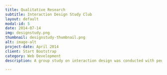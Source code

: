 ```yaml
---
title: Qualitative Research
subtitle: Interaction Design Study Club
layout: default
modal-id: 5
date: 2014-07-14
img: designstudy.png
thumbnail: designstudy-thumbnail.png
alt: image-alt
project-date: April 2014
client: Start Bootstrap
category: Web Development
description: A group study on interaction design was conducted with people from various disciplines such as visual design, industrial design, and communication design. We covered a wide range of topics related to user experience (UX) and interaction design, such as webtoons with virtual reality (VR), marketing with metaverse, interfaces and cultural characteristics, human-animal interaction, and human-artificial intelligence (AI) interaction. Besides, we reviewed related papers and books and studied qualitative research methodologies such as Q methodology and grounded theory.

---
```

